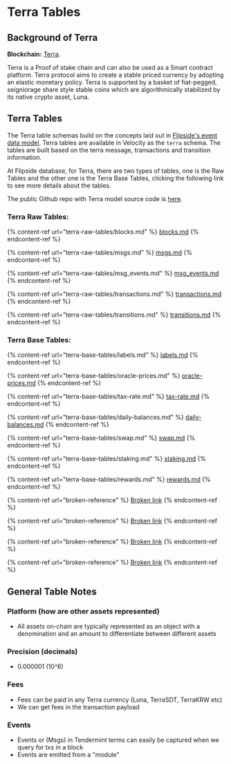 # Terra Tables

## Background of Terra

**Blockchain:** [Terra](https://www.terra.money/).&#x20;

Terra is a Proof of stake chain and can also be used as a Smart contract platform. Terra protocol aims to create a stable priced currency by adopting an elastic monetary policy. Terra is supported by a basket of fiat-pegged, seigniorage share style stable coins which are algorithmically stabilized by its native crypto asset, Luna.&#x20;

## Terra Tables

The Terra table schemas build on the concepts laid out in [Flipside's event data model](broken-reference). Terra tables are available in Velocity as the `terra` schema. The tables are built based on the terra message, transactions and transition information.&#x20;

At Flipside database, for Terra, there are two types of tables, one is the Raw Tables and the other one is the Terra Base Tables, clicking the following link to see more details about the tables.&#x20;

The public Github repo with Terra model source code is [here](https://github.com/FlipsideCrypto/sql\_models/tree/main/models/terra).

### Terra Raw Tables:

{% content-ref url="terra-raw-tables/blocks.md" %}
[blocks.md](terra-raw-tables/blocks.md)
{% endcontent-ref %}

{% content-ref url="terra-raw-tables/msgs.md" %}
[msgs.md](terra-raw-tables/msgs.md)
{% endcontent-ref %}

{% content-ref url="terra-raw-tables/msg_events.md" %}
[msg\_events.md](terra-raw-tables/msg\_events.md)
{% endcontent-ref %}

{% content-ref url="terra-raw-tables/transactions.md" %}
[transactions.md](terra-raw-tables/transactions.md)
{% endcontent-ref %}

{% content-ref url="terra-raw-tables/transitions.md" %}
[transitions.md](terra-raw-tables/transitions.md)
{% endcontent-ref %}

### Terra Base Tables:

{% content-ref url="terra-base-tables/labels.md" %}
[labels.md](terra-base-tables/labels.md)
{% endcontent-ref %}

{% content-ref url="terra-base-tables/oracle-prices.md" %}
[oracle-prices.md](terra-base-tables/oracle-prices.md)
{% endcontent-ref %}

{% content-ref url="terra-base-tables/tax-rate.md" %}
[tax-rate.md](terra-base-tables/tax-rate.md)
{% endcontent-ref %}

{% content-ref url="terra-base-tables/daily-balances.md" %}
[daily-balances.md](terra-base-tables/daily-balances.md)
{% endcontent-ref %}

{% content-ref url="terra-base-tables/swap.md" %}
[swap.md](terra-base-tables/swap.md)
{% endcontent-ref %}

{% content-ref url="terra-base-tables/staking.md" %}
[staking.md](terra-base-tables/staking.md)
{% endcontent-ref %}

{% content-ref url="terra-base-tables/rewards.md" %}
[rewards.md](terra-base-tables/rewards.md)
{% endcontent-ref %}

{% content-ref url="broken-reference" %}
[Broken link](broken-reference)
{% endcontent-ref %}

{% content-ref url="broken-reference" %}
[Broken link](broken-reference)
{% endcontent-ref %}

{% content-ref url="broken-reference" %}
[Broken link](broken-reference)
{% endcontent-ref %}

{% content-ref url="broken-reference" %}
[Broken link](broken-reference)
{% endcontent-ref %}







## **General Table Notes**

### **Platform (how are other assets represented)**

* All assets on-chain are typically represented as an object with a denomination and an amount to differentiate between different assets

### **Precision (decimals)**

* 0.000001 (10^6)

### **Fees**

* Fees can be paid in any Terra currency (Luna, TerraSDT, TerraKRW etc)
* We can get fees in the transaction payload

### **Events**

* Events or (Msgs) in Tendermint terms can easily be captured when we query for txs in a block
* Events are emitted from a "module"



